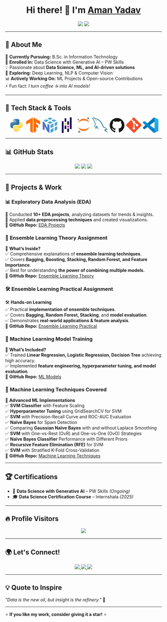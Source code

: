 <h1 align="center">
  Hi there! 👋 I'm <a href="https://www.linkedin.com/in/aman-yadav-6b64b6253/" target="_blank">Aman Yadav</a>
</h1>

<p align="center">
  <img src="https://media.giphy.com/media/hvRJCLFzcasrR4ia7z/giphy.gif" width="40px"/>
  <img src="https://readme-typing-svg.herokuapp.com?font=Roboto&color=%23F7A41D&size=25&center=true&vCenter=true&width=550&lines=Aspiring+Data+Scientist+%7C+ML+Enthusiast;AI+%26+Data+Science+Explorer;Open+Source+Contributor;Passionate+about+AI-driven+Solutions">
</p>

---

## 📌 **About Me**
🌱 **Currently Pursuing:** B.Sc. in Information Technology  
📖 **Enrolled In:** Data Science with Generative AI – PW Skills  
💡 Passionate about **Data Science, ML, and AI-driven solutions**  
🔬 **Exploring:** Deep Learning, NLP & Computer Vision  
📊 **Actively Working On:** ML Projects & Open-source Contributions  
⚡ Fun fact: *I turn coffee ☕ into AI models!*

---

## 🚀 **Tech Stack & Tools**
<p align="center">
  <img src="https://raw.githubusercontent.com/devicons/devicon/master/icons/python/python-original.svg" alt="python" width="50" height="50"/>
  <img src="https://raw.githubusercontent.com/devicons/devicon/master/icons/tensorflow/tensorflow-original.svg" alt="tensorflow" width="50" height="50"/>
  <img src="https://raw.githubusercontent.com/devicons/devicon/master/icons/numpy/numpy-original.svg" alt="numpy" width="50" height="50"/>
  <img src="https://raw.githubusercontent.com/devicons/devicon/master/icons/pandas/pandas-original.svg" alt="pandas" width="50" height="50"/>
  <img src="https://raw.githubusercontent.com/devicons/devicon/master/icons/jupyter/jupyter-original.svg" alt="jupyter" width="50" height="50"/>
  <img src="https://raw.githubusercontent.com/devicons/devicon/master/icons/mysql/mysql-original.svg" alt="mysql" width="50" height="50"/>
  <img src="https://raw.githubusercontent.com/devicons/devicon/master/icons/github/github-original.svg" alt="github" width="50" height="50"/>
  <img src="https://raw.githubusercontent.com/devicons/devicon/master/icons/git/git-original.svg" alt="git" width="50" height="50"/>
  <img src="https://raw.githubusercontent.com/devicons/devicon/master/icons/vscode/vscode-original.svg" alt="vscode" width="50" height="50"/>
</p>

---

## 📊 **GitHub Stats**
<div align="center">
  <img src="https://github-readme-stats.vercel.app/api?username=Amanyadav-07&show_icons=true&theme=radical" width="400">
  <img src="https://github-readme-streak-stats.herokuapp.com/?user=Amanyadav-07&theme=radical" width="400">
  <img src="https://github-readme-stats.vercel.app/api/top-langs/?username=Amanyadav-07&layout=compact&theme=radical" width="400"/>
</div>

---

## 🚀 **Projects & Work**
### 📊 **Exploratory Data Analysis (EDA)**
🔹 Conducted **10+ EDA projects**, analyzing datasets for trends & insights.  
🔹 Applied **data preprocessing techniques** and created visualizations.  
🔗 **GitHub Repo:** [EDA Projects](https://github.com/Amanyadav-07/Machine-Learning-Projects/tree/main/EDA)

### 🏰 **Ensemble Learning Theory Assignment**
📖 **What’s Inside?**  
✅ Comprehensive explanations of **ensemble learning techniques**.  
✅ Covers **Bagging, Boosting, Stacking, Random Forest, and Feature Importance**.  
✅ Best for understanding **the power of combining multiple models**.  
🔗 **GitHub Repo:** [Ensemble Learning Theory](https://github.com/Amanyadav-07/YourRepoLink)

### 🛠️ **Ensemble Learning Practical Assignment**
🛠️ **Hands-on Learning**  
✅ Practical **implementation of ensemble techniques**.  
✅ Covers **Bagging, Random Forest, Stacking**, and **model evaluation**.  
✅ Demonstrates **real-world applications & feature analysis**.  
🔗 **GitHub Repo:** [Ensemble Learning Practical](https://github.com/Amanyadav-07/YourRepoLink)

### 🚀 **Machine Learning Model Training**
🚀 **What’s Included?**  
✅ Trained **Linear Regression, Logistic Regression, Decision Tree** achieving high accuracy.  
✅ Implemented **feature engineering, hyperparameter tuning, and model evaluation**.  
🔗 **GitHub Repo:** [ML Models](https://github.com/Amanyadav-07/Machine-Learning-Projects)

### 🚀 **Machine Learning Techniques Covered**
🎯 **Advanced ML Implementations**  
✅ **SVM Classifier** with Feature Scaling  
✅ **Hyperparameter Tuning** using GridSearchCV for SVM  
✅ **SVM** with Precision-Recall Curve and ROC-AUC Evaluation  
✅ **Naïve Bayes** for Spam Detection  
✅ Comparing **Gaussian Naïve Bayes** with and without Laplace Smoothing  
✅ **SVM** with One-vs-Rest (OvR) and One-vs-One (OvO) Strategies  
✅ **Naïve Bayes Classifier** Performance with Different Priors  
✅ **Recursive Feature Elimination (RFE)** for SVM  
✅ **SVM** with Stratified K-Fold Cross-Validation  
🔗 **GitHub Repo:** [Machine Learning Techniques](https://github.com/Amanyadav-07/YourRepoLink)

---

## 🏆 **Certifications**
- 🏅 **Data Science with Generative AI** – PW Skills *(Ongoing)*  
- 🎓 **Data Science Certification Course** – Internshala *(2025)*  

---

## 🔥 **Profile Visitors**
<p align="center">
  <img src="https://komarev.com/ghpvc/?username=Amanyadav-07&label=Profile%20Views&color=brightgreen&style=flat" />
</p>

---

## 🌍 **Let's Connect!**
<p align="center">
  <a href="https://www.linkedin.com/in/aman-yadav-6b64b6253/" target="_blank">
    <img src="https://img.shields.io/badge/LinkedIn-0A66C2?style=for-the-badge&logo=linkedin&logoColor=white"/>
  </a>
  <a href="https://github.com/Amanyadav-07" target="_blank">
    <img src="https://img.shields.io/badge/GitHub-181717?style=for-the-badge&logo=github&logoColor=white"/>
  </a>
  <a href="mailto:amanyadav32327@gmail.com">
    <img src="https://img.shields.io/badge/Email-D14836?style=for-the-badge&logo=gmail&logoColor=white"/>
  </a>
</p>

---

## 💡 **Quote to Inspire**
_"Data is the new oil, but insight is the refinery."_ 🚀  

---

⭐ **If you like my work, consider giving it a star!** ⭐  
